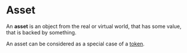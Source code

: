 # Asset

An **asset** is an object from the real or virtual world, that has some value, that is backed by something.

An asset can be considered as a special case of a [token](/blockchain/token.md).